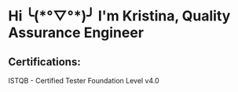 <h1>Hi ╰(*°▽°*)╯ I'm Kristina, Quality Assurance Engineer</h1>

<h2>Certifications:</h2>
ISTQB - Certified Tester Foundation Level v4.0


